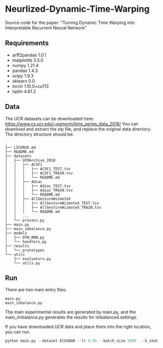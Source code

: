 # Neurlized-Dynamic-Time-Warping


Source code for the paper:  "Turning Dynamic Time Warping into Interpretable Recurrent Neural Network"


## Requirements
- arff2pandas 1.0.1
- matplotlib                     3.5.0
- numpy                          1.21.4
- pandas                         1.4.3
- scipy                          1.9.3
- sklearn                        0.0
- torch                          1.10.0+cu113
- tqdm                           4.61.2

## Data
The UCR datasets can be downloaded here: https://www.cs.ucr.edu/~eamonn/time_series_data_2018/
You can download and extract the zip file, and replace the original data directory. The directory structure should be:
```shell
.
├── LICENSE.md
├── README.md
├── datasets
│   ├── UCRArchive_2018
│   │   ├── ACSF1
│   │   │   ├── ACSF1_TEST.tsv
│   │   │   ├── ACSF1_TRAIN.tsv
│   │   │   └── README.md
│   │   ├── Adiac
│   │   │   ├── Adiac_TEST.tsv
│   │   │   ├── Adiac_TRAIN.tsv
│   │   │   └── README.md
│   │   ├── AllGestureWiimoteX
│   │   │   ├── AllGestureWiimoteX_TEST.tsv
│   │   │   ├── AllGestureWiimoteX_TRAIN.tsv
│   │   │   └── README.md
│   │   ...
│   └── process.py
├── main.py
├── main_imbalance.py
├── models
│   ├── DTW_RNN.py
│   └── handlers.py
├── results
│   └── prototypes
└── utils
    ├── evaluators.py
    └── utils.py
```

## Run
There are two main entry files:
```shell
main.py
main_inbalance.py
```
The main experimental results are generated by main.py, and the main_imbalance.py generates the results for imbalanced settings.



 If you have downloaded UCR data and place them into the right location, you can run.

```python
python main.py --dataset ECG5000 --lr 0.05 --batch_size 2000  --k_shot 10  --scaling_rate 0.5
```









